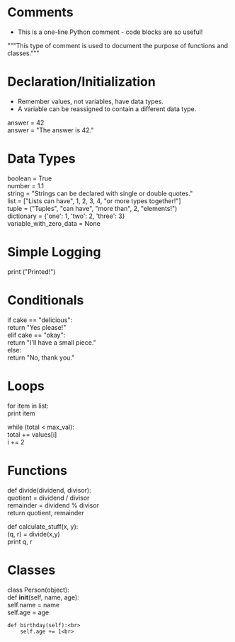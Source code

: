 # Comments

* This is a one-line Python comment - code blocks are so useful!

"""This type of comment is used to document the purpose of functions and classes."""

# Declaration/Initialization

* Remember values, not variables, have data types.
* A variable can be reassigned to contain a different data type.

answer = 42 <br>
answer = "The answer is 42." <br>

# Data Types

boolean = True<br>
number = 1.1<br>
string = "Strings can be declared with single or double quotes."<br>
list = ["Lists can have", 1, 2, 3, 4, "or more types together!"]<br>
tuple = ("Tuples", "can have", "more than", 2, "elements!")<br>
dictionary = {'one': 1, 'two': 2, 'three': 3}<br>
variable_with_zero_data = None<br>

# Simple Logging

print ("Printed!")

# Conditionals

if cake == "delicious":<br>
    return "Yes please!"<br>
elif cake == "okay":<br>
    return "I'll have a small piece."<br>
else:<br>
    return "No, thank you."<br>
    
# Loops

for item in list:<br>
    print item<br>

while (total < max_val):<br>
    total += values[i]<br>
    i += 2<br>
    
# Functions

def divide(dividend, divisor):<br>
    quotient = dividend / divisor<br>
    remainder = dividend % divisor<br>
    return quotient, remainder<br>

def calculate_stuff(x, y):<br>
    (q, r) = divide(x,y)<br>
    print q, r<br>
    
# Classes

class Person(object):<br>
    def __init__(self, name, age):<br>
        self.name = name<br>
        self.age = age <br>

    def birthday(self):<br>
        self.age += 1<br>
